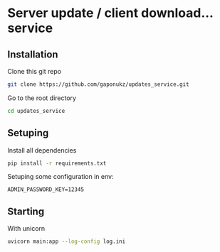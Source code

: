 # Server update / client download... service
## Installation
Clone this git repo
```bash
git clone https://github.com/gaponukz/updates_service.git
```
Go to the root directory
```bash
cd updates_service
```
## Setuping
Install all dependencies
```bash
pip install -r requirements.txt
```
Setuping some configuration in env:
```env
ADMIN_PASSWORD_KEY=12345
```
## Starting
With unicorn
```bash
uvicorn main:app --log-config log.ini
```
